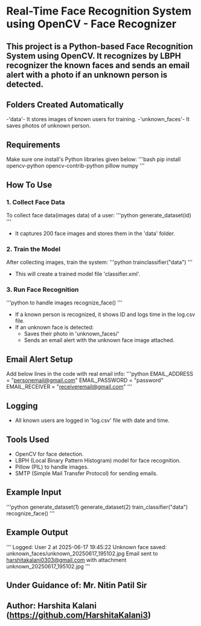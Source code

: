 # Real-Time Face Recognition System using OpenCV - Face Recognizer
This project is a Python-based Face Recognition System using OpenCV. It recognizes by LBPH recognizer the known faces and sends an email alert with a photo if an unknown person is detected.
-----

## Folders Created Automatically
-'data'- It stores images of known users for training.
-'unknown_faces'- It saves photos of unknown person.

## Requirements
Make sure one install's Python libraries given below: 
'''bash
pip install opencv-python opencv-contrib-python pillow numpy
'''
## How To Use
### 1. Collect Face Data
To collect face data(images data) of a user:
'''python
generate_dataset(id)
'''
- It captures 200 face images and stores them in the 'data' folder.
### 2. Train the Model
After collecting images, train the system:
'''python
trainclassifier("data")
'''
- This will create a trained model file 'classifier.xml'.
### 3. Run Face Recognition
'''python to handle images
recognize_face()
'''
- If a known person is recognized, it shows ID and logs time in the log.csv file.
- If an unknown face is detected:
    - Saves their photo in 'unknown_faces/'
    - Sends an email alert with the unknown face image attached.

## Email Alert Setup
Add below lines in the code with real email info:
'''python
EMAIL_ADDRESS = "personemail@gmail.com"
EMAIL_PASSWORD = "password"
EMAIL_RECEIVER = "receiveremail@gmail.com"
'''

## Logging
- All known users are logged in 'log.csv' file with date and time.

## Tools Used
- OpenCV for face detection.
- LBPH (Local Binary Pattern Histogram) model for face recognition.
- Pillow (PIL) to handle images.
- SMTP (Simple Mail Transfer Protocol) for sending emails.

## Example Input
'''python 
generate_dataset(1)
generate_dataset(2)
train_classifier("data")
recognize_face()
'''
## Example Output
'''
Logged: User 2 at 2025-06-17 19:45:22
Unknown face saved:
unknown_faces/unknown_20250617_195102.jpg
Email sent to harshitakalani0303@gmail.com with attachment unknown_20250617_195102.jpg
'''

## Under Guidance of: Mr. Nitin Patil Sir
## Author: Harshita Kalani (https://github.com/HarshitaKalani3)
